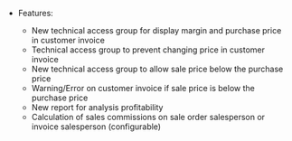   - Features:
    
      - New technical access group for display margin and purchase price
        in customer invoice
      - Technical access group to prevent changing price in customer
        invoice
      - New technical access group to allow sale price below the
        purchase price
      - Warning/Error on customer invoice if sale price is below the
        purchase price
      - New report for analysis profitability
      - Calculation of sales commissions on sale order salesperson or
        invoice salesperson (configurable)
